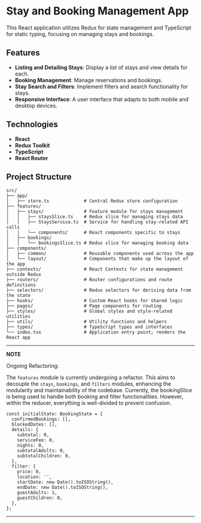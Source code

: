 # Stay and Booking Management App

This React application utilizes Redux for state management and TypeScript for static typing, focusing on managing stays and bookings.

## Features

- **Listing and Detailing Stays**: Display a list of stays and view details for each.
- **Booking Management**: Manage reservations and bookings.
- **Stay Search and Filters**: Implement filters and search functionality for stays.
- **Responsive Interface**: A user interface that adapts to both mobile and desktop devices.

## Technologies

- **React**
- **Redux Toolkit**
- **TypeScript**
- **React Router**
 

## Project Structure

```plaintext
src/
├── app/
│   ├── store.ts             # Central Redux store configuration
├── features/
│   ├── stays/               # Feature module for stays management
│   │   ├── staysSlice.ts    # Redux slice for managing stays data
│   │   ├── StaysService.ts  # Service for handling stay-related API calls
│   │   └── components/      # React components specific to stays
│   ├── bookings/
│   │   └── bookingsSlice.ts # Redux slice for managing booking data
├── components/
│   ├── common/              # Reusable components used across the app
│   └── layout/              # Components that make up the layout of the app
├── contexts/                # React Contexts for state management outside Redux
├── routers/                 # Router configurations and route definitions
├── selectors/               # Redux selectors for deriving data from the state
├── hooks/                   # Custom React hooks for shared logic
├── pages/                   # Page components for routing
├── styles/                  # Global styles and style-related utilities
├── utils/                   # Utility functions and helpers
├── types/                   # TypeScript types and interfaces
└── index.tsx                # Application entry point; renders the React app
```

---
**NOTE**

Ongoing Refactoring:

The `features` module is currently undergoing a refactor. This aims to decouple the `stays`, `bookings`, and `filters` modules, enhancing the modularity and maintainability of the codebase. Currently, the bookingSlice is being used to handle both booking and filter functionalities. However, within the reducer, everything is well-divided to prevent confusion.

```plaintext
const initialState: BookingState = {
  confirmedBookings: [],
  blockedDates: [],
  details: {
    subtotal: 0,
    serviceFee: 0,
    nights: 0,
    subtotalAdults: 0,
    subtotalChildren: 0,
  },
  filter: {
    price: 0,
    location: '',
    startDate: new Date().toISOString(),
    endDate: new Date().toISOString(),
    guestAdults: 1,
    guestChildren: 0,
  },
};
```

---